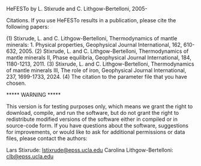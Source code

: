 HeFESTo by L. Stixrude and C. Lithgow-Bertelloni, 2005-

Citations.  If you use HeFESTo results in a publication, please cite the following papers:

(1) Stixrude, L. and C. Lithgow-Bertelloni, Thermodynamics of mantle minerals: 1. Physical properties, Geophysical Journal International, 162, 610-632, 2005.
(2) Stixrude, L. and C. Lithgow-Bertelloni, Thermodynamics of mantle minerals II, Phase equilibria, Geophysical Journal International, 184, 1180-1213, 2011.
(3) Stixrude, L. and C. Lithgow-Bertelloni, Thermodynamics of mantle minerals III, The role of iron, Geophysical Journal International, 237, 1699-1733, 2024.
(4) The citation to the parameter file that you have chosen.

***** WARNING *****  

This version is for testing purposes only, which means we grant the right to download, compile, and run the software, but do not grant the right to redistribute modified versions of the software either in compiled or in source-code form. If you have questions about the software, suggestions for improvements, or would like to ask for additional permissions or data files, please contact the authors:

Lars Stixrude: lstixrude@epss.ucla.edu
Carolina Lithgow-Bertelloni: clb@epss.ucla.edu
